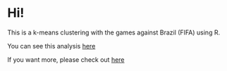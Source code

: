 # Hi!

This is a k-means clustering with the games against Brazil (FIFA) using R.

You can see this analysis [here](https://gabrielguim.github.io/analysis/fifa_games.html)

If you want more, please check out [here](https://gabrielguim.github.io/analysis.html)
